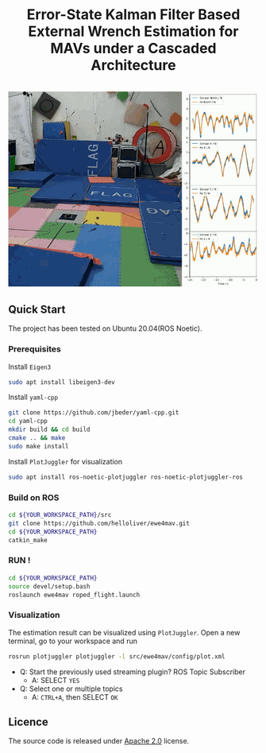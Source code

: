 <div align="center">
  <h1>Error-State Kalman Filter Based External Wrench Estimation for MAVs under a Cascaded Architecture</h1>
  <br>
  <img src="./assets/roped_flight.gif" width="700">
  <br>
</div>

## Quick Start

The project has been tested on Ubuntu 20.04(ROS Noetic).

### Prerequisites

Install `Eigen3`

```bash
sudo apt install libeigen3-dev
```

Install `yaml-cpp`

```bash
git clone https://github.com/jbeder/yaml-cpp.git
cd yaml-cpp
mkdir build && cd build
cmake .. && make
sudo make install
```

Install `PlotJuggler` for visualization

```bash
sudo apt install ros-noetic-plotjuggler ros-noetic-plotjuggler-ros
```

### Build on ROS

```bash
cd ${YOUR_WORKSPACE_PATH}/src
git clone https://github.com/helloliver/ewe4mav.git
cd ${YOUR_WORKSPACE_PATH}
catkin_make
```

### RUN !

```bash
cd ${YOUR_WORKSPACE_PATH}
source devel/setup.bash
roslaunch ewe4mav roped_flight.launch
```

### Visualization

The estimation result can be visualized using `PlotJuggler`.
Open a new terminal, go to your workspace and run

```bash
rosrun plotjuggler plotjuggler -l src/ewe4mav/config/plot.xml
```

* Q: Start the previously used streaming plugin? ROS Topic Subscriber
  * A: SELECT `YES`
* Q: Select one or multiple topics
  * A: `CTRL+A`, then SELECT `OK`

## Licence

The source code is released under [Apache 2.0](http://www.apache.org/licenses/LICENSE-2.0) license.
